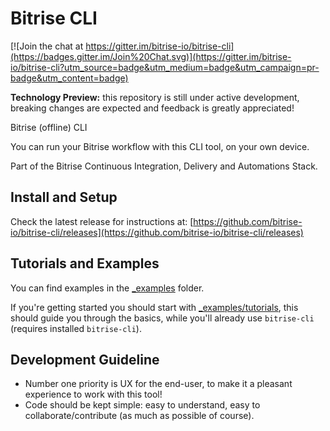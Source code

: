 # Bitrise CLI

[![Join the chat at https://gitter.im/bitrise-io/bitrise-cli](https://badges.gitter.im/Join%20Chat.svg)](https://gitter.im/bitrise-io/bitrise-cli?utm_source=badge&utm_medium=badge&utm_campaign=pr-badge&utm_content=badge)

**Technology Preview:** this repository is still under active development, breaking changes are expected and feedback is greatly appreciated!

Bitrise (offline) CLI

You can run your Bitrise workflow with this CLI tool,
on your own device.

Part of the Bitrise Continuous Integration, Delivery and Automations Stack.


## Install and Setup

Check the latest release for instructions at: [https://github.com/bitrise-io/bitrise-cli/releases](https://github.com/bitrise-io/bitrise-cli/releases)


## Tutorials and Examples

You can find examples in the [_examples](https://github.com/bitrise-io/bitrise-cli/tree/master/_examples) folder.

If you're getting started you should start with [_examples/tutorials](https://github.com/bitrise-io/bitrise-cli/tree/master/_examples/tutorials),
this should guide you through the basics, while you'll already use `bitrise-cli` (requires installed `bitrise-cli`).

## Development Guideline

* Number one priority is UX for the end-user, to make it a pleasant experience to work with this tool!
* Code should be kept simple: easy to understand, easy to collaborate/contribute (as much as possible of course).


